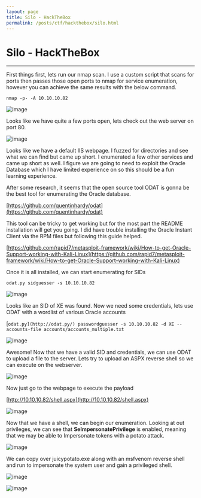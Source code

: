 ```yaml
---
layout: page
title: Silo - HackTheBox
permalink: /posts/ctf/hackthebox/silo.html
---
```


# Silo - HackTheBox
----

First things first, lets run our nmap scan.  I use a custom script that scans for ports then passes those open ports to nmap for service enumeration, however you can achieve the same results with the below command.

`nmap -p- -A 10.10.10.82`

![image](https://user-images.githubusercontent.com/50459517/110979859-c7ddd080-832a-11eb-9bc3-49978ab1e23d.png)

Looks like we have quite a few ports open, lets check out the web server on port 80.

![image](https://user-images.githubusercontent.com/50459517/110979889-d3c99280-832a-11eb-9ca5-94304c490de0.png)

Looks like we have a default IIS webpage.  I fuzzed for directories and see what we can find but came up short.  I enumerated a few other services and came up short as well.  I figure we are going to need to exploit the Oracle Database which I have limited experience on so this should be a fun learning experience.

After some research, it seems that the open source tool ODAT is gonna be the best tool for enumerating the Oracle database.

[https://github.com/quentinhardy/odat](https://github.com/quentinhardy/odat)

This tool can be tricky to get working but for the most part the README installation will get you going.  I did have trouble installing the Oracle Instant Client via the RPM files but following this guide helped.

[https://github.com/rapid7/metasploit-framework/wiki/How-to-get-Oracle-Support-working-with-Kali-Linux](https://github.com/rapid7/metasploit-framework/wiki/How-to-get-Oracle-Support-working-with-Kali-Linux)

Once it is all installed, we can start enumerating for SIDs

`odat.py sidguesser -s 10.10.10.82`

![image](https://user-images.githubusercontent.com/50459517/110979966-f0fe6100-832a-11eb-9b4c-8b7d4981def9.png)

Looks like an SID of XE was found.  Now we need some credentials, lets use ODAT with a wordlist of various Oracle accounts

[`odat.py](http://odat.py/) passwordguesser -s 10.10.10.82 -d XE --accounts-file accounts/accounts_multiple.txt`

![image](https://user-images.githubusercontent.com/50459517/110980014-fd82b980-832a-11eb-8ea0-604d3d6c613d.png)

Awesome!  Now that we have a valid SID and credentials, we can use ODAT to upload a file to the server.  Lets try to upload an ASPX reverse shell so we can execute on the webserver.

![image](https://user-images.githubusercontent.com/50459517/110980121-2014d280-832b-11eb-9f63-bb44eb2cbc02.png)


Now just go to the webpage to execute the payload

[http://10.10.10.82/shell.aspx](http://10.10.10.82/shell.aspx)

![image](https://user-images.githubusercontent.com/50459517/110980165-2c992b00-832b-11eb-8236-e46a5fc3a579.png)


Now that we have a shell, we can begin our enumeration.  Looking at out privileges, we can see that **SeImpersonatePrivilege** is enabled, meaning that we may be able to Impersonate tokens with a potato attack.

![image](https://user-images.githubusercontent.com/50459517/110980185-31f67580-832b-11eb-9ff1-c0ed341d2374.png)


We can copy over juicypotato.exe along with an msfvenom reverse shell and run to impersonate the system user and gain a privileged shell.

![image](https://user-images.githubusercontent.com/50459517/110980203-3884ed00-832b-11eb-8ed9-6491247bdf9f.png)

![image](https://user-images.githubusercontent.com/50459517/110980234-40dd2800-832b-11eb-96be-fbaa55aaadb3.png)

